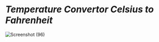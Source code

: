 # *Temperature Convertor Celsius to Fahrenheit*

![Screenshot (96)](https://github.com/sadhamhussain13/JavaScript-Projects/assets/124704197/8e6dbd18-6b02-4dd9-972e-0f3c21037bf3)
